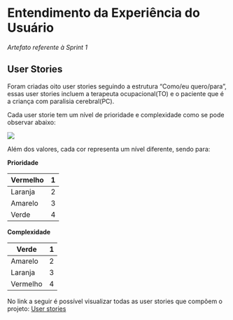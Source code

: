 # Entendimento da Experiência do Usuário

*Artefato referente à Sprint 1*

## User Stories

Foram criadas oito user stories seguindo a estrutura “Como/eu quero/para”, essas user stories incluem a terapeuta ocupacional(TO) e o paciente que é a criança com paralisia cerebral(PC).

Cada user storie tem um nível de prioridade e complexidade como se pode observar abaixo:

![](img/Aspose.Words.f819d736-4c26-44d1-b636-949023778de2.001.png)

Além dos valores, cada cor representa um nível diferente, sendo para: 

**Prioridade**

|Vermelho|1|
| - | - |
|Laranja|2|
|Amarelo|3|
|Verde|4|


**Complexidade**

|Verde|1|
| - | - |
|Amarelo|2|
|Laranja|3|
|Vermelho|4|

No link a seguir é possível visualizar todas as user stories que compõem o projeto: [User stories](https://docs.google.com/spreadsheets/u/0/d/1_eL6y09Z2oyLGsReNsVMgOtnp8tDJZ5z4-Jtz7uJXiM/edit)
